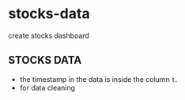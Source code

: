 # stocks-data
create stocks dashboard 

## STOCKS DATA 

- the timestamp in the data is inside the column `t`. 
- for data cleaning

